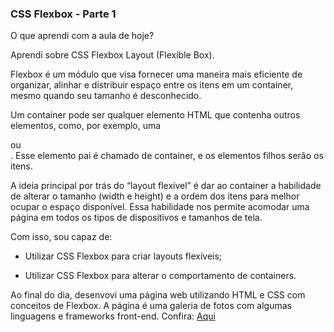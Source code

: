 ### CSS Flexbox - Parte 1

O que aprendi com a aula de hoje?

Aprendi sobre CSS Flexbox Layout (Flexible Box).

Flexbox é um módulo que visa fornecer uma maneira mais eficiente de organizar, alinhar e distribuir espaço entre os itens em um container, mesmo quando seu tamanho é desconhecido.

Um container pode ser qualquer elemento HTML que contenha outros elementos, como, por exemplo, uma <div> ou <section>. Esse elemento pai é chamado de container, e os elementos filhos serão os itens.

A ideia principal por trás do “layout flexível” é dar ao container a habilidade de alterar o tamanho (width e height) e a ordem dos itens para melhor ocupar o espaço disponível. Essa habilidade nos permite acomodar uma página em todos os tipos de dispositivos e tamanhos de tela.

Com isso, sou capaz de:

- Utilizar CSS Flexbox para criar layouts flexíveis;

- Utilizar CSS Flexbox para alterar o comportamento de containers.

Ao final do dia, desenvovi uma página web utilizando HTML e CSS com conceitos de Flexbox. A página é uma galeria de fotos com algumas linguagens e frameworks front-end. Confira: [Aqui](https://github.com/tryber/sd-030-a-exercise-trybe-tech-gallery/tree/erica-guimaraes-exercise-tech-gallery)


